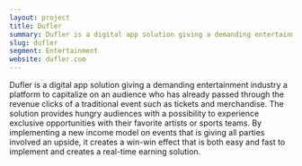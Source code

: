 ```yaml
---
layout: project
title: Dufler
summary: Dufler is a digital app solution giving a demanding entertainment industry a platform to capitalize on an audience who has already passed through the revenue clicks of a traditional event such as tickets and merchandise.
slug: dufler
segment: Entertainment
website: dufler.com
---
```


Dufler is a digital app solution giving a demanding entertainment industry a platform to capitalize on an audience who has already passed through the revenue clicks of a traditional event such as tickets and merchandise. The solution provides hungry audiences with a possibility to experience exclusive opportunities with their favorite artists or sports teams. By implementing a new income model on events that is giving all parties involved an upside, it creates a win-win effect that is both easy and fast to implement and creates a real-time earning solution.
